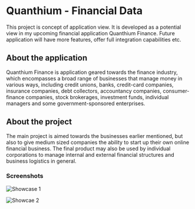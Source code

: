 # Quanthium - Financial Data

This project is concept of application view. It is developed as a potential view in my upcoming financial application Quanthium Finance. Future application will have more features, offer full integration capabilities etc. 

## About the application

Quanthium Finance is application geared towards the finance industry, which encompasses a broad range of businesses that manage money in various ways, including credit unions, banks, credit-card companies, insurance companies, debt collectors, accountancy companies, consumer-finance companies, stock brokerages, investment funds, individual managers and some government-sponsored enterprises.

## About the project

The main project is aimed towards the businesses earlier mentioned, but also to give medium sized companies the ability to start up their own online financial business. The final product may also be used by individual corporations to manage internal and external financial structures and business logistics in general.



### Screenshots

![Showcase 1](E:\websites\my.portfolio\Quanthium-Diagrams\dist\screens\showcase1.png)



![Showcae 2](E:\websites\my.portfolio\Quanthium-Diagrams\dist\screens\showcase2.jpg)